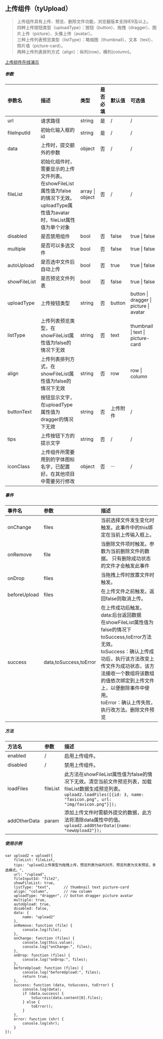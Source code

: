 ## 上传组件（tyUpload）

>上传组件具有上传、预览、删除文件功能，浏览器版本支持IE9及以上。  
>四种上传按钮类型（uploadType）：按钮（button）、拖拽（dragger）、图片上传（picture）、头像上传（avatar）。  
>三种上传列表预览类型（listType）：略缩图（thumbnail）、文本（text）、照片墙（picture-card）。  
>两种上传列表排列方式（align）：纵列(row)，横列(column)。  

[上传组件在线演示](http://60kg.top/upload/index.html)

##### 参数

|参数名|描述|类型|是否必填|默认值| 可选值|
|:-|:-|:-|:-|:-|:-|
| url | 请求路径 | string | 是 | / | / |
| fileInputId | 初始化输入框的id | string | 是 | / | / |
| data | 上传时，提交额外的参数 | object | 否 | / | / |
| fileList | 初始化组件时，需要显示的上传文件列表。<br>在showFileList属性值为false的情况下无效。<br>uploadType属性值为avatar时，fileList属性值为单个对象 | array &#124; object | 否 | / | / |
| disabled | 是否禁用组件 | bool | 否 | false | true &#124; false |
| multiple | 是否可以多选文件 | bool | 否 | false | true &#124; false |
| autoUpload | 是否选中文件后自动上传 | bool | 否 | true | true &#124; false |
| showFileList | 是否预览文件列表 | bool | 否 | false | true &#124; false |
| uploadType | 上传按钮类型 | string | 否 | button | button &#124; dragger &#124; picture &#124; avatar |
| listType | 上传列表预览类型，在showFileList属性值为false的情况下无效 | string | 否 | text | thumbnail &#124; text &#124; picture-card |
| align | 上传列表排列方式，在showFileList属性值为false的情况下无效 | string | 否 | row | row &#124; column |
| buttonText | 按钮显示文字，在uploadType属性值为dragger的情况下无效 | string | 否 | 上传附件 | / |
| tips | 上传按钮下方的提示文字 | string | 否 | / | / |
| iconClass | 上传组件所需要用到的字体图标名字，已配置好。在其他项目中需要另行修改 | object | 否 | ···| / |

##### 事件

|事件名|参数|描述|
|:-|:-|:-|
| onChange | files  | 当前选择文件发生变化时触发。此事件中的this绑定在当前上传输入框上。 |
| onRemove | file  | 当删除文件项时触发。参数为当前删除文件的数据。 只有删除成功状态的文件才会触发此事件|
| onDrop | files  | 当拖拽上传时放置文件时触发。 |
| beforeUpload | files  | 在上传文件之前触发。返回false则取消上传。 |
| success | data,toSuccess,toError  | 在上传成功后触发。<br>data:后台返回数据<br>在showFileList属性值为false的情况下toSuccess,toError方法无效。<br>toSuccess：确认上传成功后，执行该方法改变上传文件为成功状态，该方法接收一个数组将该数组的值依次绑定到上传文件上，以便删除事件中使用。<br>toError：确认上传失败，执行改方法。删除文件预览 |

##### 方法

|方法名|参数|描述|
|:-|:-|:-|
| enabled | /  | 启用上传组件。 |
| disabled | /  | 禁用上传组件。 |
| loadFiles | fileList  | 此方法在showFileList属性值为false的情况下无效。清空当前文件预览列表，加载fileList数据生成预览列表。 <br> `upload2.loadFiles([{id: 3, name: "favicon.png", url: "img/favicon.png"}]);` |
| addOtherData | param  | 添加上传文件时需额外提交的数据，此方法将清除data属性中的值。<br>`upload2.addOtherData({name: "newUpload2"});` |

##### 使用示例

    var upload2 = upload({
        fileList: fileList,
        tips: "upload2上传类型为拖拽上传，预览列表为纵列对齐，预览列表为文本预览，多选模式。",
        url: "/upload",
        fileInputId: "file2",
        showFileList: true,
        listType: "text",      // thumbnail text picture-card
        align: "column",       // row column
        uploadType: "dragger", // button dragger picture avatar
        multiple: true,
        autoUpload: true,
        disabled: false,
        data: {
            name: "upload2"
        },
        onRemove: function (file) {
            console.log(file);
        },
        onChange: function (files) {
            console.log(this.value);
            console.log("onChange:", files);
        },
        onDrop: function (files) {
            console.log("onDrop:", files);
        },
        beforeUpload: function (files) {
            console.log("beforeUpload:", files);
            return true;
        },
        success: function (data, toSuccess, toError) {
            console.log(data);
            if (data.success) {
                toSuccess(data.content[0].files);
            } else {
                toError();
            }
        },
        error: function (xhr) {
            console.log(xhr);
        }
    });
